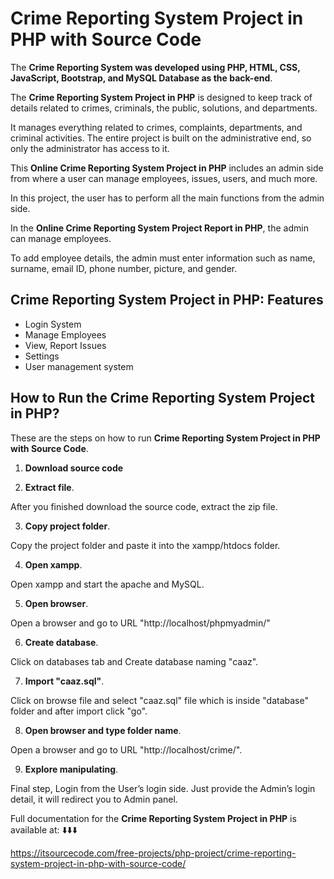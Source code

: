 # Crime Reporting System Project in PHP with Source Code

The **Crime Reporting System was developed using PHP, HTML, CSS, JavaScript, Bootstrap, and MySQL Database as the back-end**.

The **Crime Reporting System Project in PHP** is designed to keep track of details related to crimes, criminals, the public, solutions, and departments.

It manages everything related to crimes, complaints, departments, and criminal activities. The entire project is built on the administrative end, so only the administrator has access to it.

This **Online Crime Reporting System Project in PHP** includes an admin side from where a user can manage employees, issues, users, and much more.

In this project, the user has to perform all the main functions from the admin side.

In the **Online Crime Reporting System Project Report in PHP**, the admin can manage employees.

To add employee details, the admin must enter information such as name, surname, email ID, phone number, picture, and gender.

## Crime Reporting System Project in PHP: Features

* Login System
* Manage Employees
* View, Report Issues
* Settings
* User management system

## How to Run the Crime Reporting System Project in PHP?
These are the steps on how to run **Crime Reporting System Project in PHP with Source Code**.

1. **Download source code**

2. **Extract file**.

After you finished download the source code, extract the zip file.

3. **Copy project folder**.

Copy the project folder and paste it into the xampp/htdocs folder.

4. **Open xampp**.

Open xampp and start the apache and MySQL.

5. **Open browser**.

Open a browser and go to URL "http://localhost/phpmyadmin/"

6. **Create database**.

Click on databases tab and Create database naming "caaz".

7. **Import "caaz.sql"**.

Click on browse file and select "caaz.sql" file which is inside "database" folder and after import click "go".

8. **Open browser and type folder name**.

Open a browser and go to URL "http://localhost/crime/".

9. **Explore manipulating**.

Final step, Login from the User’s login side. Just provide the Admin’s login detail, it will redirect you to Admin panel.

Full documentation for the **Crime Reporting System Project in PHP** is available at: ⬇️⬇️⬇️

https://itsourcecode.com/free-projects/php-project/crime-reporting-system-project-in-php-with-source-code/





